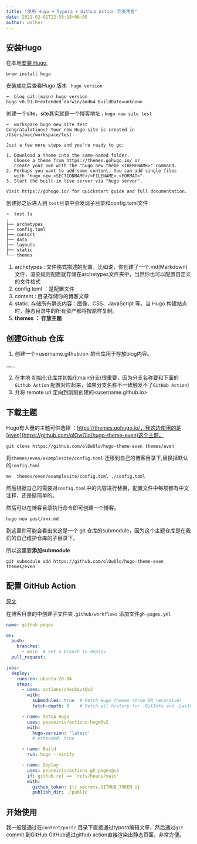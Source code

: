 ```yaml
---
title: "使用 Hugo + Typora + Github Action 完美博客"
date: 2021-02-01T22:50:18+08:00
author: walker
---
```


## 安装Hugo 

在本地[安装 Hugo](https://gohugo.io/getting-started/installing/),  

```
brew install hugo
```

安装成功后查看Hugo 版本 ` hugo version`

```shell
➜  blog git:(main) hugo version
hugo v0.91.0+extended darwin/amd64 BuildDate=unknown
```

创建一个site，site其实就是一个博客地址 : `hugo new site test`

```shell
➜  workspace hugo new site test
Congratulations! Your new Hugo site is created in /Users/mac/workspace/test.

Just a few more steps and you're ready to go:

1. Download a theme into the same-named folder.
   Choose a theme from https://themes.gohugo.io/ or
   create your own with the "hugo new theme <THEMENAME>" command.
2. Perhaps you want to add some content. You can add single files
   with "hugo new <SECTIONNAME>/<FILENAME>.<FORMAT>".
3. Start the built-in live server via "hugo server".

Visit https://gohugo.io/ for quickstart guide and full documentation.
```

创建好之后进入到 `test`目录中会发现子目录和config.toml文件

```shell
➜  test ls
.
├── archetypes
├── config.toml
├── content
├── data
├── layouts
├── static
└── themes
```

1. archetypes :  文件格式描述的配置，比如说，你创建了一个.md(Markdown)文件，渲染规则配置就存储在archetypes文件夹中，当然你也可以配置自定义的文件格式
2. config.toml ：是配置文件
3. content : 目录存储你的博客文章
4. static: 存储所有静态内容：图像、CSS、JavaScript 等。当 Hugo 构建站点时，静态目录中的所有资产都将按原样复制。
5. **themes ： 存放主题**



## 创建Github 仓库

1. 创建一个<username.github.io> 的仓库用于存放blog内容。

​	<img src="https://i.imgur.com/N4pJ0Wu.png=25*25" alt="创建github.io" style="zoom:25%;" />

2. 在本地 初始化仓库并初始化main分支(很重要，因为分支名称要和下面的`Github Action` 配置对应起来，如果分支名称不一致触发不了`GitHub Action`)
3. 并将 remote url 定向到刚刚创建的<username.github.io>

## 下载主题

Hugo有大量的主题可供选择 ：https://themes.gohugo.io/，我这边使用的是[even](https://github.com/olOwOlo/hugo-theme-even)这个主题。

```
git clone https://github.com/olOwOlo/hugo-theme-even themes/even
```

将`themes/even/examplesite/config.toml` 迁移到自己的博客目录下,替换掉默认的`config.toml`

```
mv  themes/even/examplesite/config.toml ./config.toml
```

然后根据自己的需要对`config.toml`中的内容进行替换，配置文件中每项都有中文注释，还是挺简单的。

然后可以在博客目录执行命令即可创建一个博客。

````
hugo new post/xxx.md
````

到这里你可能会看出来这是一个 git 仓库的submodule，因为这个主题仓库是在我们的自己维护仓库的子目录下。

所以这里要**添加submodule**

```
git submodule add https://github.com/olOwOlo/hugo-theme-even themes/even 
```

## 配置 GitHub Action

[原文](https://gohugo.io/hosting-and-deployment/hosting-on-github/)

在博客目录的中创建子文件夹`.github/workflows` 添加文件`gh-pages.yml`

```yaml
name: github pages

on:
  push:
    branches:
      - main  # Set a branch to deploy
  pull_request:

jobs:
  deploy:
    runs-on: ubuntu-20.04
    steps:
      - uses: actions/checkout@v2
        with:
          submodules: true  # Fetch Hugo themes (true OR recursive)
          fetch-depth: 0    # Fetch all history for .GitInfo and .Lastmod

      - name: Setup Hugo
        uses: peaceiris/actions-hugo@v2
        with:
          hugo-version: 'latest'
          # extended: true

      - name: Build
        run: hugo --minify

      - name: Deploy
        uses: peaceiris/actions-gh-pages@v3
        if: github.ref == 'refs/heads/main'
        with:
          github_token: ${{ secrets.GITHUB_TOKEN }}
          publish_dir: ./public
```

## 开始使用

我一般是通过在`content/post/` 目录下直接通过typora编辑文章，然后通过`git` commit 到GitHub GitHub通过github action直接渲染出静态页面，非常方便。
